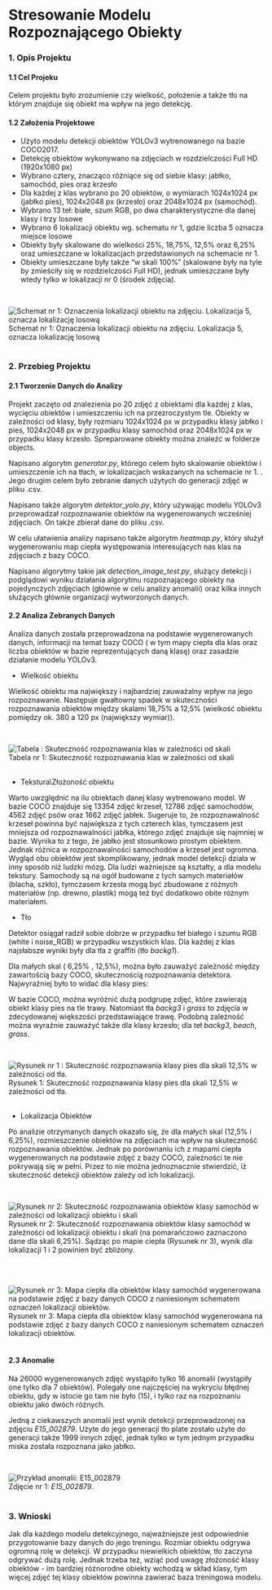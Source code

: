 # Stresowanie Modelu Rozpoznającego Obiekty

### 1. Opis Projektu
#### 1.1 Cel Projeku
Celem projektu było zrozumienie czy wielkość, położenie a także tło na
którym znajduje się obiekt ma wpływ na jego detekcję.


#### 1.2 Założenia Projektowe
- Użyto modelu detekcji obiektów YOLOv3 wytrenowanego na bazie COCO2017.
- Detekcję obiektów wykonywano na zdjęciach w rozdzielczości Full HD
(1920x1080 px)
- Wybrano cztery, znacząco różniące się od siebie klasy: jabłko, samochód,
pies oraz krzesło
- Dla każdej z klas wybrano po 20 obiektów, o wymiarach 1024x1024 px (jabłko
pies), 1024x2048 px (krzesło) oraz 2048x1024 px (samochód).
- Wybrano 13 teł: białe, szum RGB, po dwa charakterystyczne dla danej klasy i
trzy losowe 
- Wybrano 6 lokalizacji obiektu wg. schematu nr 1, gdzie liczba 5 oznacza
miejsce losowe
- Obiekty były skalowane do wielkości 25%, 18,75%, 12,5% oraz 6,25% oraz
umieszczane w lokalizacjach przedstawionych na schemacie nr 1.
- Obiekty umieszczane były także “w skali 100%” (skalowane były na tyle by
zmieściły się w rozdzielczości Full HD), jednak umieszczane były wtedy tylko
w lokalizacji nr 0 (środek zdjęcia).

<br />

![Schemat nr 1: Oznaczenia lokalizacji obiektu na zdjęciu. Lokalizacja 5, oznacza lokalizację losową](https://github.com/edytacal0254/projektUM_stresowanie_modelu_rozpoznaj-cego_obiekty/blob/main/raport%20i%20prezentacja/pictures_for_readme/localisation.png?raw=true)
<br />  Schemat nr 1: Oznaczenia lokalizacji obiektu na zdjęciu. Lokalizacja 5, oznacza lokalizację losową
<br />  <br />


### 2. Przebieg Projektu
#### 2.1 Tworzenie Danych do Analizy
Projekt zaczęto od znalezienia po 20 zdjęć z obiektami dla każdej z klas,
wycięciu obiektów i umieszczeniu ich na przezroczystym tle. Obiekty w
zależności od klasy, były rozmiaru 1024x1024 px w przypadku klasy jabłko i
pies, 1024x2048 px w przypadku klasy samochód oraz 2048x1024 px w
przypadku klasy krzesło. Spreparowane obiekty można znaleźć w folderze
objects.

Napisano algorytm *generator.py*, którego celem było skalowanie obiektów i
umieszczenie ich na tłach, w lokalizacjach wskazanych na schemacie nr 1. .
Jego drugim celem było zebranie danych użytych do generacji zdjęć w pliku
.csv.

Napisano także algorytm *detektor_yolo.py*, który używając modelu YOLOv3
przeprowadzał rozpoznawanie obiektów na wygenerowanych wcześniej
zdjęciach. On także zbierał dane do pliku .csv.

W celu ułatwienia analizy napisano także algorytm *heatmap.py*, który służył
wygenerowaniu map ciepła występowania interesujących nas klas na
zdjęciach z bazy COCO.

Napisano algorytmy takie jak *detection_image_test.py*, służący detekcji i 
podglądowi wyniku działania algorytmu rozpoznającego obiekty na
pojedynczych zdjęciach (głównie w celu analizy anomalii) oraz kilka innych
służących głównie organizacji wytworzonych danych.

#### 2.2 Analiza Zebranych Danych
Analiza danych została przeprowadzona na podstawie wygenerowanych
danych, informacji na temat bazy COCO ( w tym mapy ciepła dla klas oraz
liczba obiektów w bazie reprezentujących daną klasę) oraz zasadzie działanie
modelu YOLOv3.


-	Wielkość obiektu

Wielkość obiektu ma największy i najbardziej zauważalny wpływ na jego rozpoznawanie. 
Następuje gwałtowny spadek w skuteczności rozpoznawania obiektów między skalami 18,75% 
a 12,5% (wielkość obiektu pomiędzy ok.  380 a 120 px (największy wymiar)).

<br />   

![Tabela : Skuteczność rozpoznawania klas w zależności od skali](https://github.com/edytacal0254/projektUM_stresowanie_modelu_rozpoznaj-cego_obiekty/blob/main/raport%20i%20prezentacja/pictures_for_readme/size.png?raw=true)
  <br />  Tabela nr 1: Skuteczność rozpoznawania klas w zależności od skali
<br />  <br />

-	Tekstura\Złożoność obiektu

Warto uwzględnić na ilu obiektach danej klasy wytrenowano model. 
W bazie COCO znajduje się 13354 zdjęć krzeseł, 12786 zdjęć samochodów, 
4562 zdjęć psów oraz 1662 zdjęć jabłek. Sugeruje to, że rozpoznawalność krzeseł powinna być 
największa z tych czterech klas, tymczasem jest mniejsza od rozpoznawalności jabłka, 
którego zdjęć znajduje się najmniej w bazie. Wynika to z tego, że jabłko jest stosunkowo 
prostym obiektem. Jednak różnica w rozpoznawalności samochodów a krzeseł jest ogromna.
Wygląd obu obiektów jest skomplikowany, jednak model detekcji działa w inny sposób niż ludzki mózg. 
Dla ludzi ważniejsze są kształty, a dla modelu tekstury. Samochody są na ogół budowane z tych samych 
materiałów (blacha, szkło), tymczasem krzesła mogą być zbudowane z różnych materiałów 
(np. drewno, plastik) mogą też być dodatkowo obite różnym materiałem.


- Tło

Detektor osiągał radził sobie dobrze w przypadku teł białego i szumu RGB (white i noise_RGB) 
w przypadku wszystkich klas. Dla każdej z klas najsłabsze wyniki były dla tła z graffiti (tło *backg1*). 

Dla małych skal ( 6,25% , 12,5%), można było zauważyć zależność między zawartością bazy COCO, 
skutecznością rozpoznawania detektora. Najwyraźniej było to widać dla klasy pies:

W bazie COCO, można wyróżnić dużą podgrupę zdjęć, które zawierają obiekt klasy pies na tle trawy. 
Natomiast tła *backg3* i *grass* to zdjęcia w zdecydowanej większości przedstawiające trawę.
Podobną zależność można wyraźnie zauważyć także dla klasy krzesło; dla teł *backg3*, *beach*, *grass*.

<br />  

![Rysunek nr 1 : Skuteczność rozpoznawania klasy pies dla skali 12,5% w zależności od tła.](https://github.com/edytacal0254/projektUM_stresowanie_modelu_rozpoznaj-cego_obiekty/blob/main/raport%20i%20prezentacja/pictures_for_readme/background.png?raw=true)
<br />  Rysunek 1: Skuteczność rozpoznawania klasy pies dla skali 12,5% w zależności od tła.
<br />  <br />


- Lokalizacja Obiektów

Po analizie otrzymanych danych okazało się, że dla małych skal (12,5% i 6,25%), rozmieszczenie obiektów 
na zdjęciach ma wpływ na skuteczność rozpoznawania obiektów. Jednak po porównaniu ich z mapami 
ciepła wygenerowanych na podstawie zdjęć z bazy COCO, zależności te nie pokrywają się w pełni. 
Przez to nie można jednoznacznie stwierdzić, iż skuteczność detekcji obiektów zależy od ich lokalizacji.

<br />  

![Rysunek nr 2: Skuteczność rozpoznawania obiektów klasy samochód w zależności od lokalizacji obiektu i skali](https://github.com/edytacal0254/projektUM_stresowanie_modelu_rozpoznaj-cego_obiekty/blob/main/raport%20i%20prezentacja/pictures_for_readme/localisation2.png?raw=true)
<br />  Rysunek nr 2: Skuteczność rozpoznawania obiektów klasy samochód w zależności od lokalizacji obiektu i skali (na pomarańczowo zaznaczono dane dla skali 6,25%). Sądząc po mapie ciepła (Rysunek nr 3), wynik dla lokalizacji 1 i 2 powinien być zbliżony.
<br />  <br />  

<br />  

![Rysunek nr 3: Mapa ciepła dla obiektów klasy samochód wygenerowana na podstawie zdjęć z bazy danych COCO z naniesionym schematem oznaczeń lokalizacji obiektów.](https://github.com/edytacal0254/projektUM_stresowanie_modelu_rozpoznaj-cego_obiekty/blob/main/raport%20i%20prezentacja/pictures_for_readme/heatmap.png?raw=true)
<br />  Rysunek nr 3: Mapa ciepła dla obiektów klasy samochód wygenerowana na podstawie zdjęć z bazy danych COCO z naniesionym schematem oznaczeń lokalizacji obiektów. 
<br />  <br />  


#### 2.3 Anomalie

Na 26000 wygenerowanych zdjęć wystąpiło tylko 16 anomalii (wystąpiły one tylko dla 7 obiektów). 
Polegały one najczęściej na wykryciu błędnej obiektu, gdy w istocie go tam nie było (15), i tylko raz 
na rozpoznaniu obiektu jako dwóch różnych.

Jedną z ciekawszych anomalii jest wynik detekcji przeprowadzonej na zdjęciu *E15_002879*. 
Użyte do jego generacji tło plate zostało użyte do generacji także 1999 innych zdjęć, jednak tylko 
w tym jednym przypadku miska została rozpoznana jako jabłko.

<br />  

![Przykład anomalii: E15_002879](https://github.com/edytacal0254/projektUM_stresowanie_modelu_rozpoznaj-cego_obiekty/blob/main/raport%20i%20prezentacja/pictures_for_readme/anomaly.png?raw=true)
<br />  Zdjęcie nr 1: *E15_002879*.
<br />  <br />  

### 3. Wnioski

Jak dla każdego modelu detekcyjnego, najważniejsze jest odpowiednie przygotowanie bazy danych 
do jego treningu. Rozmiar obiektu odgrywa ogromną rolę w detekcji. W przypadku niewielkich obiektów, 
tło zaczyna odgrywać dużą rolę. Jednak trzeba też, wziąć pod uwagę złożoność klasy 
obiektów - im bardziej różnorodne obiekty wchodzą w skład klasy, tym więcej zdjęć tej klasy obiektów 
powinna zawierać baza treningowa modelu.

